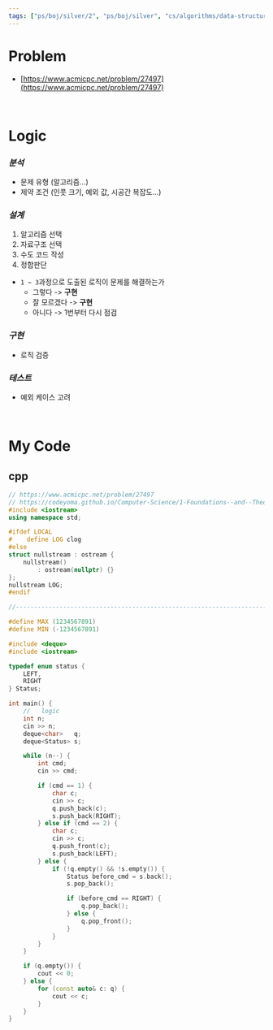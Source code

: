 ```yaml
---
tags: ["ps/boj/silver/2", "ps/boj/silver", "cs/algorithms/data-structures/ps","cs/algorithms/string/ps","cs/algorithms/stack/ps","cs/algorithms/deque/ps"]
---
```


# Problem
- [https://www.acmicpc.net/problem/27497](https://www.acmicpc.net/problem/27497)

<br/>

# Logic

### *분석*
- 문제 유형 (알고리즘...)
- 제약 조건 (인풋 크기, 예외 값, 시공간 복잡도...)

### *설계*
1. 알고리즘 선택
2. 자료구조 선택
3. 수도 코드 작성
4. 정합판단
  - `1 ~ 3`과정으로 도출된 로직이 문제를 해결하는가
    - 그렇다 -> **구현**
    - 잘 모르겠다 -> **구현**
    - 아니다 -> 1번부터 다시 점검

### *구현*
- 로직 검증

### *테스트*
- 예외 케이스 고려

<br/>

# My Code
## cpp
```cpp title="boj/27497.cpp"
// https://www.acmicpc.net/problem/27497
// https://codeyoma.github.io/Computer-Science/1-Foundations--and--Theory/Algorithms/ps/boj/27497/27497
#include <iostream>
using namespace std;

#ifdef LOCAL
#    define LOG clog
#else
struct nullstream : ostream {
    nullstream()
        : ostream(nullptr) {}
};
nullstream LOG;
#endif

//--------------------------------------------------------------------------------------------------

#define MAX (1234567891)
#define MIN (-1234567891)

#include <deque>
#include <iostream>

typedef enum status {
    LEFT,
    RIGHT
} Status;

int main() {
    //   logic
    int n;
    cin >> n;
    deque<char>   q;
    deque<Status> s;

    while (n--) {
        int cmd;
        cin >> cmd;

        if (cmd == 1) {
            char c;
            cin >> c;
            q.push_back(c);
            s.push_back(RIGHT);
        } else if (cmd == 2) {
            char c;
            cin >> c;
            q.push_front(c);
            s.push_back(LEFT);
        } else {
            if (!q.empty() && !s.empty()) {
                Status before_cmd = s.back();
                s.pop_back();

                if (before_cmd == RIGHT) {
                    q.pop_back();
                } else {
                    q.pop_front();
                }
            }
        }
    }

    if (q.empty()) {
        cout << 0;
    } else {
        for (const auto& c: q) {
            cout << c;
        }
    }
}

```
